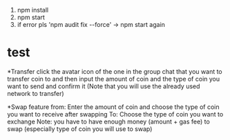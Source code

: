 1. npm install
2. npm start
3. if error pls 'npm audit fix --force' -> npm start again
# test

*Transfer
click the avatar icon of the one in the group chat that you want to transfer coin to and then input the amount of coin and the type of coin you want to send and confirm it (Note that you will use the already used network to transfer)   

*Swap feature
from: Enter the amount of coin and choose the type of coin you want to receive after swapping
To: Choose the type of coin you want to exchange 
Note: you have to have enough money (amount + gas fee) to swap (especially type of coin you will use to swap)
